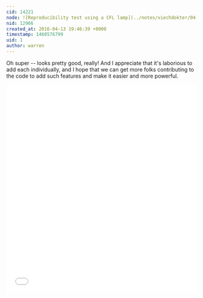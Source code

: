 ```yaml
---
cid: 14221
node: ![Reproducibility test using a CFL lamp](../notes/viechdokter/04-13-2016/reproducibility-test-using-a-cfl-lamp)
nid: 12966
created_at: 2016-04-13 19:46:39 +0000
timestamp: 1460576799
uid: 1
author: warren
---
```


Oh super -- looks pretty good, really! And I appreciate that it's laborious to add each individually, and I hope that we can get more folks contributing to the code to add such features and make it easier and more powerful. 

<iframe width='100%' height='550px' style='border:0;' src='//spectralworkbench.org/sets/embed2/3251'></iframe>
